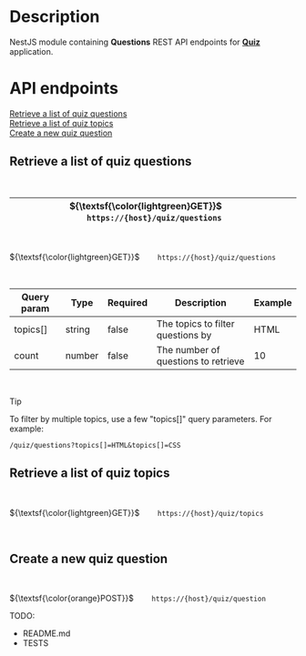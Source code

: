 # Description

NestJS module containing **Questions** REST API endpoints for **[Quiz](https://github.com/Fellendorf/quiz-ui)** application.

# API endpoints

[Retrieve a list of quiz questions](#retrieve-a-list-of-quiz-questions)  
[Retrieve a list of quiz topics](#retrieve-a-list-of-quiz-topics)  
[Create a new quiz question](#create-a-new-quiz-question)

## Retrieve a list of quiz questions

<br/>

| ${\textsf{\color{lightgreen}GET}}$ &nbsp; &nbsp; &nbsp; &nbsp;`https://{host}/quiz/questions` |
| --------------------------------------------------------------------------------------------- |

<br/>

${\textsf{\color{lightgreen}GET}}$ &nbsp; &nbsp; &nbsp; &nbsp;`https://{host}/quiz/questions`

<br/>

| Query param | Type   | Required | Description                         | Example |
| ----------- | ------ | -------- | ----------------------------------- | ------- |
| topics[]    | string | false    | The topics to filter questions by   | HTML    |
| count       | number | false    | The number of questions to retrieve | 10      |

<br/>

> [!TIP]
> To filter by multiple topics, use a few "topics[]" query parameters. For example:
>
> ```
> /quiz/questions?topics[]=HTML&topics[]=CSS
> ```

## Retrieve a list of quiz topics

<br/>

${\textsf{\color{lightgreen}GET}}$ &nbsp; &nbsp; &nbsp; &nbsp;`https://{host}/quiz/topics`

<br/>

## Create a new quiz question

<br/>

${\textsf{\color{orange}POST}}$ &nbsp; &nbsp; &nbsp; &nbsp;`https://{host}/quiz/question`

TODO:

- README.md
- TESTS
